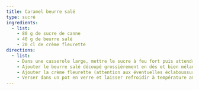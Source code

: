 ```yaml
---
title: Caramel beurre salé
type: sucré
ingredients:
  - list:
    - 80 g de sucre de canne
    - 40 g de beurre salé
    - 20 cl de crème fleurette
directions:
  - list:
    - Dans une casserole large, mettre le sucre à feu fort puis attendre la caramélisation (blond foncé) et retirer du feu.
    - Ajouter le beurre salé découpé grossièrement en dés et bien mélanger à l'aide d'un fouet métallique.
    - Ajouter la crème fleurette (attention aux éventuelles éclaboussures). Remettre la casserole sur feu doux et bien mélanger pendant 5 min environ.
    - Verser dans un pot en verre et laisser refroidir à température ambiante puis le conserver au réfrigérateur.
---
```

